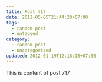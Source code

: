 ```yaml
---
title: Post 717
date: 2012-05-05T21:44:20+07:00
tags:
  - random post
  - untagged
category:
  - random post
  - uncategorized
updated: 2012-01-19T12:18:15+07:00
---
```

This is content of post 717